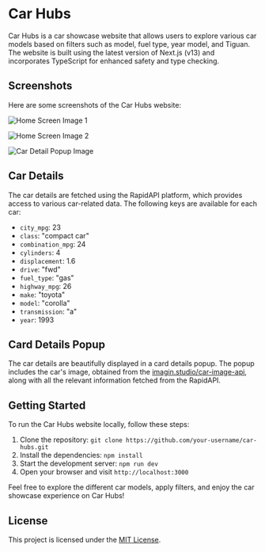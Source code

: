 # Car Hubs

Car Hubs is a car showcase website that allows users to explore various car models based on filters such as model, fuel type, year model, and Tiguan. The website is built using the latest version of Next.js (v13) and incorporates TypeScript for enhanced safety and type checking.

## Screenshots

Here are some screenshots of the Car Hubs website:

![Home Screen Image 1](https://i.ibb.co/mDV7xdq/Screenshot-2023-06-27-at-13-56-37.png)

![Home Screen Image 2](https://i.ibb.co/m9qdn98/Screenshot-2023-06-27-at-13-59-22.png)

![Car Detail Popup Image](https://i.ibb.co/wRFV4KX/Screenshot-2023-06-27-at-13-59-43.png)

## Car Details

The car details are fetched using the RapidAPI platform, which provides access to various car-related data. The following keys are available for each car:

- `city_mpg`: 23
- `class`: "compact car"
- `combination_mpg`: 24
- `cylinders`: 4
- `displacement`: 1.6
- `drive`: "fwd"
- `fuel_type`: "gas"
- `highway_mpg`: 26
- `make`: "toyota"
- `model`: "corolla"
- `transmission`: "a"
- `year`: 1993

## Card Details Popup

The car details are beautifully displayed in a card details popup. The popup includes the car's image, obtained from the [imagin.studio/car-image-api](https://www.imagin.studio/car-image-api), along with all the relevant information fetched from the RapidAPI.

## Getting Started

To run the Car Hubs website locally, follow these steps:

1. Clone the repository: `git clone https://github.com/your-username/car-hubs.git`
2. Install the dependencies: `npm install`
3. Start the development server: `npm run dev`
4. Open your browser and visit `http://localhost:3000`

Feel free to explore the different car models, apply filters, and enjoy the car showcase experience on Car Hubs!

## License

This project is licensed under the [MIT License](LICENSE).
